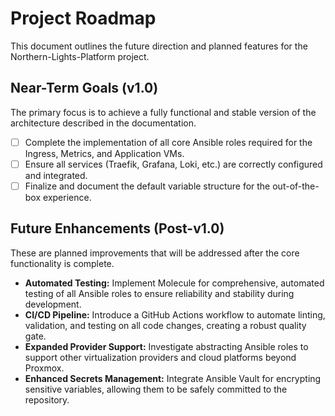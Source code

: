 # Project Roadmap

This document outlines the future direction and planned features for the Northern-Lights-Platform project.

## Near-Term Goals (v1.0)

The primary focus is to achieve a fully functional and stable version of the architecture described in the
documentation.

- [ ] Complete the implementation of all core Ansible roles required for the Ingress, Metrics, and Application VMs.
- [ ] Ensure all services (Traefik, Grafana, Loki, etc.) are correctly configured and integrated.
- [ ] Finalize and document the default variable structure for the out-of-the-box experience.

## Future Enhancements (Post-v1.0)

These are planned improvements that will be addressed after the core functionality is complete.

- **Automated Testing:** Implement Molecule for comprehensive, automated testing of all Ansible roles to ensure
  reliability and stability during development.
- **CI/CD Pipeline:** Introduce a GitHub Actions workflow to automate linting, validation, and testing on all code
  changes, creating a robust quality gate.
- **Expanded Provider Support:** Investigate abstracting Ansible roles to support other virtualization providers and
  cloud platforms beyond Proxmox.
- **Enhanced Secrets Management:** Integrate Ansible Vault for encrypting sensitive variables, allowing them to be
  safely committed to the repository.
